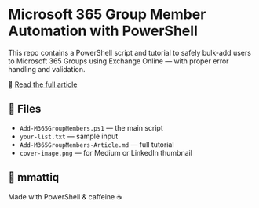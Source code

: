 # Microsoft 365 Group Member Automation with PowerShell

This repo contains a PowerShell script and tutorial to safely bulk-add users to Microsoft 365 Groups using Exchange Online — with proper error handling and validation.

📄 [Read the full article](https://medium.com/@mmattiq/powershell-gotcha-how-i-caught-a-silent-failure-when-adding-users-to-microsoft-365-groups-8cd93f19a143)

## 🔧 Files
- `Add-M365GroupMembers.ps1` — the main script
- `your-list.txt` — sample input
- `Add-M365GroupMembers-Article.md` — full tutorial
- `cover-image.png` — for Medium or LinkedIn thumbnail

## 🚀 mmattiq
Made with PowerShell & caffeine ☕
